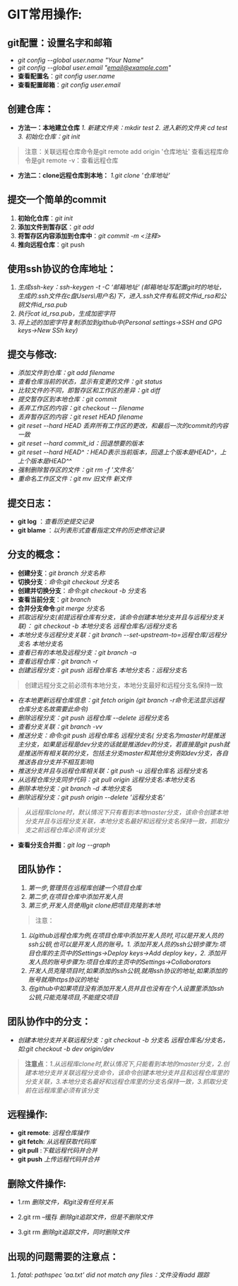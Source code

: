 # GIT常用操作:
## git配置：设置名字和邮箱
* _git config --global user.name "Your Name"_
* _git config --global user.email "email@example.com"_
* **查看配置名**：_git config user.name_
* **查看配置邮箱**：_git config user.email_

## 创建仓库：
* **方法一：本地建立仓库**
   _1. 新建文件夹：mkdir test_
   _2. 进入新的文件夹 cd test_
   _3. 初始化仓库：git init_
>注意：关联远程仓库命令是git remote add origin '仓库地址'
查看远程库命令是git remote -v：查看远程仓库

*  **方法二：clone远程仓库到本地：**
        _1.git clone  '仓库地址'_

## 提交一个简单的commit
  1.  **初始化仓库**：_git init_
  2.  **添加文件到暂存区**：_git add <filename>_
  3.  **将暂存区内容添加到仓库中**：_git commit -m <注释>_
  4. **推向远程仓库**：git push

## 使用ssh协议的仓库地址：
  1.  _生成ssh-key：ssh-keygen -t -C ‘邮箱地址' (邮箱地址写配置git时的地址，生成的.ssh文件在c盘Users\用户名\)下，进入.ssh文件有私钥文件id_rsa和公钥文件id_rsa.pub_
  2.  _执行cat id_rsa.pub，生成加密字符_
  3.  _将上述的加密字符复制添加到github中(Personal settings->SSH and GPG keys->New SSh key)_

## 提交与修改:
* _添加文件到仓库：git add filename_
* _查看仓库当前的状态，显示有变更的文件：git status_
* _比较文件的不同，即暂存区和工作区的差异：git diff_ 
* _提交暂存区到本地仓库：git commit_
* _丢弃工作区的内容：git checkout -- filename_
* _丢弃暂存区的内容：git reset HEAD filename_
* _git reset --hard HEAD 丢弃所有工作区的更改，和最后一次的commit的内容一致_
* _git reset --hard commit_id：回退想要的版本_
* _git reset --hard HEAD^：HEAD表示当前版本，回退上个版本是HEAD^，上上个版本是HEAD^^_
* _强制删除暂存区的文件：git rm -f '文件名'_
* _重命名工作区文件：git mv 旧文件 新文件_

## 提交日志：
* **git log** ：_查看历史提交记录_
* **git blame <file>** ：_以列表形式查看指定文件的历史修改记录_

## 分支的概念：
* **创建分支**：_git branch 分支名称_
* **切换分支**：_命令:git checkout 分支名_
* **创建并切换分支**：_命令:git checkout -b 分支名_
* **查看当前分支**：_git branch_
* **合并分支命令**:_git merge 分支名_
* _抓取远程分支(前提远程仓库有分支，该命令创建本地分支并且与远程分支关联)： git checkout -b 本地分支名  远程仓库名/远程分支名_
* _本地分支与远程分支关联：git branch --set-upstream-to=远程仓库/远程分支名 本地分支名_
* _查看已有的本地及远程分支：git branch -a_
* _查看远程仓库：git branch -r_
* _创建远程分支：git push 远程仓库名 本地分支名：远程分支名_
>创建远程分支之前必须有本地分支，本地分支最好和远程分支名保持一致
* _在本地更新远程仓库信息：git fetch origin (git branch -r命令无法显示远程仓库分支名故需要此命令)_
* _删除远程分支：git push 远程仓库 --delete  远程分支名_
* _查看分支关联：git branch -vv_
* _推送分支：命令:git push 远程仓库名 远程分支名( 分支名为master时是推送主分支，如果是远程是dev分支的话就是推送dev的分支，若直接是git push就是推送所有相关联的分支，包括主分支master和其他分支例如dev分支，各自推送各自分支并不相互影响)_
* _推送分支并且与远程仓库相关联：git push -u 远程仓库名 远程分支名_
* _从远程仓库分支同步代码：git pull origin 远程分支名:本地分支名_
* _删除本地分支：git branch -d 本地分支名_
* _删除远程分支：git push origin --delete ’远程分支名‘_
>_从远程库clone时，默认情况下只有看到本地master分支，该命令创建本地分支并且与远程分支关联，本地分支名最好和远程分支名保持一致，抓取分支之前远程仓库必须有该分支_
* **查看分支合并图**：_git log --graph_

  ## 团队协作：
  1. _第一步,管理员在远程库创建一个项目仓库_
  2. _第二步,在项目仓库中添加开发人员_
  3. _第三步,开发人员使用git clone把项目克隆到本地_
   >注意：
   1. _以github远程仓库为例,在项目仓库中添加开发人员时,可以是开发人员的ssh公钥,也可以是开发人员的账号。1. 添加开发人员的ssh公钥步骤为:项目仓库的主页中的Settings->Deploy keys->Add deploy key，2. 添加开发人员的账号步骤为:项目仓库的主页中的Settings->Collaborators_
   2. _开发人员克隆项目时,如果添加的ssh公钥,就用ssh协议的地址,如果添加的账号就用https协议的地址_
   3. _在github中如果项目没有添加开发人员并且也没有在个人设置里添加ssh公钥,只能克隆项目,不能提交项目_

## 团队协作中的分支：
* _创建本地分支并关联远程分支：git checkout -b 分支名 远程仓库名/分支名，如:git checkout -b dev origin/dev_
>**注意点**：_1.从远程库clone时,默认情况下,只能看到本地的master分支，2.创建本地分支并关联远程分支命令，该命令创建本地分支并且和远程仓库里的分支关联，3.本地分支名最好和远程仓库里的分支名保持一致，3.抓取分支前在远程库里必须有该分支_

## 远程操作:
  * **git remote**: _远程仓库操作_
  * **git fetch**: _从远程获取代码库_
  * **git pull** :_下载远程代码并合并_
  * **git push**	_上传远程代码并合并_

## 删除文件操作:
 * 1.rm
_删除文件，和git没有任何关系_

 * 2.git rm –缓存
_删除git追踪文件，但是不删除文件_

 * 3.git rm
_删除git追踪文件，同时删除文件_
## 出现的问题需要的注意点：
1. _fatal: pathspec 'aa.txt' did not match any files：文件没有add 跟踪_